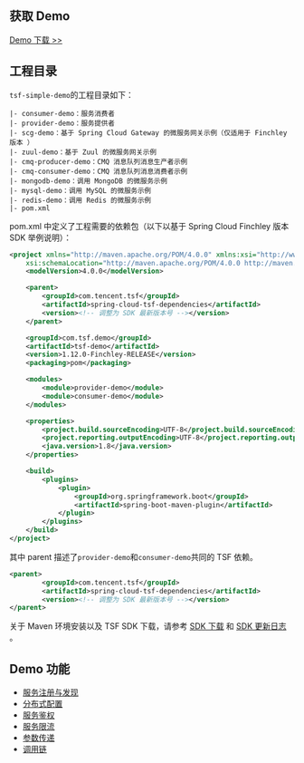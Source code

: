 ## 获取 Demo

 [Demo 下载 >> ](https://alon-deployment-gz-1257356411.cos.ap-guangzhou.myqcloud.com/tsf-demo-simple-1.16.0.zip) 


## 工程目录

`tsf-simple-demo`的工程目录如下：

```
|- consumer-demo：服务消费者
|- provider-demo：服务提供者
|- scg-demo：基于 Spring Cloud Gateway 的微服务网关示例（仅适用于 Finchley 版本 ）
|- zuul-demo：基于 Zuul 的微服务网关示例
|- cmq-producer-demo：CMQ 消息队列消息生产者示例
|- cmq-consumer-demo：CMQ 消息队列消息消费者示例
|- mongodb-demo：调用 MongoDB 的微服务示例
|- mysql-demo：调用 MySQL 的微服务示例
|- redis-demo：调用 Redis 的微服务示例
|- pom.xml
```

pom.xml 中定义了工程需要的依赖包（以下以基于 Spring Cloud Finchley 版本 SDK 举例说明）：

```xml
<project xmlns="http://maven.apache.org/POM/4.0.0" xmlns:xsi="http://www.w3.org/2001/XMLSchema-instance"
	xsi:schemaLocation="http://maven.apache.org/POM/4.0.0 http://maven.apache.org/xsd/maven-4.0.0.xsd">
	<modelVersion>4.0.0</modelVersion>

    <parent>
        <groupId>com.tencent.tsf</groupId>
        <artifactId>spring-cloud-tsf-dependencies</artifactId>
        <version><!-- 调整为 SDK 最新版本号 --></version>
    </parent>

	<groupId>com.tsf.demo</groupId>
	<artifactId>tsf-demo</artifactId>
	<version>1.12.0-Finchley-RELEASE</version>
	<packaging>pom</packaging>

	<modules>
		<module>provider-demo</module>
		<module>consumer-demo</module>
	</modules>

	<properties>
		<project.build.sourceEncoding>UTF-8</project.build.sourceEncoding>
		<project.reporting.outputEncoding>UTF-8</project.reporting.outputEncoding>
		<java.version>1.8</java.version>
	</properties>

	<build>
		<plugins>
			<plugin>
				<groupId>org.springframework.boot</groupId>
				<artifactId>spring-boot-maven-plugin</artifactId>
			</plugin>
		</plugins>
	</build>
</project>
```

其中 parent 描述了`provider-demo`和`consumer-demo`共同的 TSF 依赖。

```xml
<parent>
        <groupId>com.tencent.tsf</groupId>
        <artifactId>spring-cloud-tsf-dependencies</artifactId>
        <version><!-- 调整为 SDK 最新版本号 --></version>
</parent>
```

关于 Maven 环境安装以及 TSF SDK 下载，请参考 [SDK 下载](https://cloud.tencent.com/document/product/649/20231) 和 [SDK 更新日志](https://cloud.tencent.com/document/product/649/20230) 。

## Demo 功能

- [服务注册与发现]( https://cloud.tencent.com/document/product/649/16617)
- [分布式配置](https://cloud.tencent.com/document/product/649/16620)
- [服务鉴权](https://cloud.tencent.com/document/product/649/16621)
- [服务限流](https://cloud.tencent.com/document/product/649/19019)
- [参数传递](https://cloud.tencent.com/document/product/649/18511)
- [调用链](https://cloud.tencent.com/document/product/649/16622)
